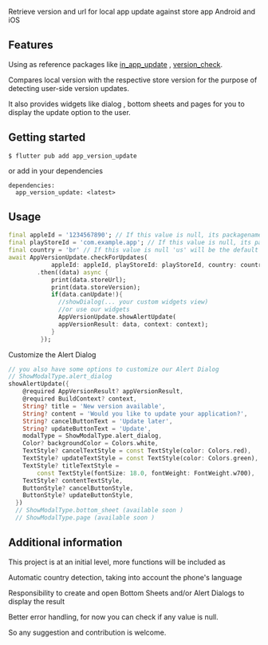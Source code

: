 Retrieve version and url for local app update against store app
Android and iOS

## Features
 Using as reference packages like [in_app_update](https://pub.dev/packages/in_app_update) , [version_check](https://pub.dev/packages/version_check).

Compares local version with the respective store version for the purpose of detecting user-side version updates.

It also provides widgets like dialog , bottom sheets and pages for you to display the update option to the user.

## Getting started

```
$ flutter pub add app_version_update
```
or add in your dependencies
```
dependencies:
  app_version_update: <latest>
```

## Usage

```dart
final appleId = '1234567890'; // If this value is null, its packagename will be considered
final playStoreId = 'com.example.app'; // If this value is null, its packagename will be considered
final country = 'br' // If this value is null 'us' will be the default value
await AppVersionUpdate.checkForUpdates(
            appleId: appleId, playStoreId: playStoreId, country: country)
        .then((data) async {
            print(data.storeUrl);
            print(data.storeVersion);
            if(data.canUpdate!){
              //showDialog(... your custom widgets view) 
              //or use our widgets
              AppVersionUpdate.showAlertUpdate(
              appVersionResult: data, context: context);
            }
         });
```

Customize the Alert Dialog

```dart
// you also have some options to customize our Alert Dialog 
// ShowModalType.alert_dialog
showAlertUpdate({
    @required AppVersionResult? appVersionResult,
    @required BuildContext? context,
    String? title = 'New version available',
    String? content = 'Would you like to update your application?',
    String? cancelButtonText = 'Update later',
    String? updateButtonText = 'Update',
    modalType = ShowModalType.alert_dialog,
    Color? backgroundColor = Colors.white,
    TextStyle? cancelTextStyle = const TextStyle(color: Colors.red),
    TextStyle? updateTextStyle = const TextStyle(color: Colors.green),
    TextStyle? titleTextStyle =
        const TextStyle(fontSize: 18.0, fontWeight: FontWeight.w700),
    TextStyle? contentTextStyle,
    ButtonStyle? cancelButtonStyle,
    ButtonStyle? updateButtonStyle,
  })
  // ShowModalType.bottom_sheet (available soon )
  // ShowModalType.page (available soon )
```

## Additional information

This project is at an initial level, more functions will be included as

Automatic country detection, taking into account the phone's language

Responsibility to create and open Bottom Sheets and/or Alert Dialogs to display the result

Better error handling, for now you can check if any value is null.

So any suggestion and contribution is welcome.